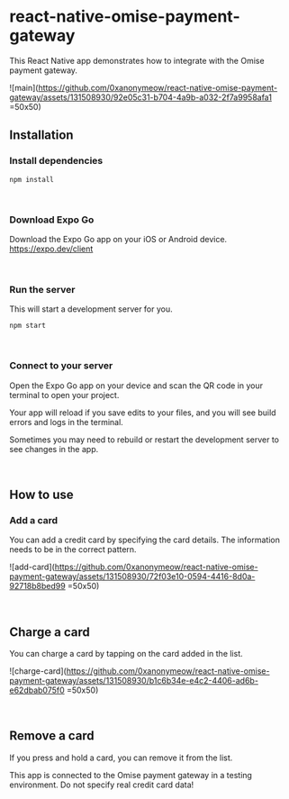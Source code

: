 # react-native-omise-payment-gateway

This React Native app demonstrates how to integrate with the Omise payment gateway.

![main](https://github.com/0xanonymeow/react-native-omise-payment-gateway/assets/131508930/92e05c31-b704-4a9b-a032-2f7a9958afa1 =50x50)

## Installation
### Install dependencies

```
npm install
```

<br />

### Download Expo Go

Download the Expo Go app on your iOS or Android device. https://expo.dev/client

<br />

### Run the server

This will start a development server for you.

```
npm start
```

<br />

### Connect to your server

Open the Expo Go app on your device and scan the QR code in your terminal to open your project.

Your app will reload if you save edits to your files, and you will see build errors and logs in the terminal.

Sometimes you may need to rebuild or restart the development server to see changes in the app.

<br />

## How to use

### Add a card

You can add a credit card by specifying the card details. The information needs to be in the correct pattern.

![add-card](https://github.com/0xanonymeow/react-native-omise-payment-gateway/assets/131508930/72f03e10-0594-4416-8d0a-92718b8bed99 =50x50) 

<br />

## Charge a card

You can charge a card by tapping on the card added in the list.

![charge-card](https://github.com/0xanonymeow/react-native-omise-payment-gateway/assets/131508930/b1c6b34e-e4c2-4406-ad6b-e62dbab075f0 =50x50) 

<br />

## Remove a card

If you press and hold a card, you can remove it from the list.

This app is connected to the Omise payment gateway in a testing environment. Do not specify real credit card data!
